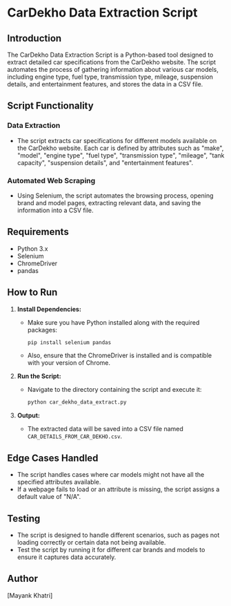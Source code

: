 # CarDekho Data Extraction Script

## Introduction

The CarDekho Data Extraction Script is a Python-based tool designed to extract detailed car specifications from the CarDekho website. The script automates the process of gathering information about various car models, including engine type, fuel type, transmission type, mileage, suspension details, and entertainment features, and stores the data in a CSV file.

## Script Functionality

### Data Extraction
- The script extracts car specifications for different models available on the CarDekho website. Each car is defined by attributes such as "make", "model", "engine type", "fuel type", "transmission type", "mileage", "tank capacity", "suspension details", and "entertainment features".

### Automated Web Scraping
- Using Selenium, the script automates the browsing process, opening brand and model pages, extracting relevant data, and saving the information into a CSV file.

## Requirements
- Python 3.x
- Selenium
- ChromeDriver
- pandas

## How to Run

1. **Install Dependencies:**
   - Make sure you have Python installed along with the required packages:
     ```bash
     pip install selenium pandas
     ```
   - Also, ensure that the ChromeDriver is installed and is compatible with your version of Chrome.

2. **Run the Script:**
   - Navigate to the directory containing the script and execute it:
     ```bash
     python car_dekho_data_extract.py
     ```

3. **Output:**
   - The extracted data will be saved into a CSV file named `CAR_DETAILS_FROM_CAR_DEKHO.csv`.

## Edge Cases Handled

- The script handles cases where car models might not have all the specified attributes available.
- If a webpage fails to load or an attribute is missing, the script assigns a default value of "N/A".

## Testing

- The script is designed to handle different scenarios, such as pages not loading correctly or certain data not being available.
- Test the script by running it for different car brands and models to ensure it captures data accurately.

## Author

[Mayank Khatri]
